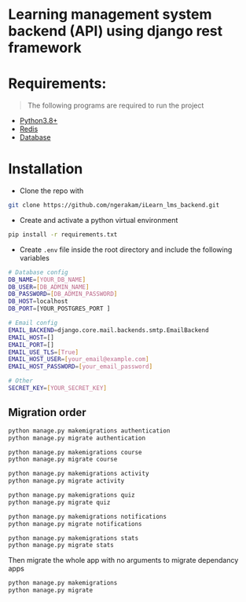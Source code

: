 # Learning management system backend (API) using django rest framework

# Requirements:

> The following programs are required to run the project

- [Python3.8+](https://www.python.org/downloads/)
- [Redis](https://redis.io/docs/latest/operate/oss_and_stack/install/install-redis/)
- [Database](any)

# Installation

- Clone the repo with

```bash
git clone https://github.com/ngerakam/iLearn_lms_backend.git
```

- Create and activate a python virtual environment

```bash
pip install -r requirements.txt
```

- Create `.env` file inside the root directory and include the following variables

```bash
# Database config
DB_NAME=[YOUR_DB_NAME]
DB_USER=[DB_ADMIN_NAME]
DB_PASSWORD=[DB_ADMIN_PASSWORD]
DB_HOST=localhost
DB_PORT=[YOUR_POSTGRES_PORT ]

# Email config
EMAIL_BACKEND=django.core.mail.backends.smtp.EmailBackend
EMAIL_HOST=[]
EMAIL_PORT=[]
EMAIL_USE_TLS=[True]
EMAIL_HOST_USER=[your_email@example.com]
EMAIL_HOST_PASSWORD=[your_email_password]

# Other
SECRET_KEY=[YOUR_SECRET_KEY]
```

## Migration order

```python
python manage.py makemigrations authentication
python manage.py migrate authentication

python manage.py makemigrations course
python manage.py migrate course

python manage.py makemigrations activity
python manage.py migrate activity

python manage.py makemigrations quiz
python manage.py migrate quiz

python manage.py makemigrations notifications
python manage.py migrate notifications

python manage.py makemigrations stats
python manage.py migrate stats

```

Then migrate the whole app with no arguments to migrate dependancy apps

```python
python manage.py makemigrations
python manage.py migrate
```
